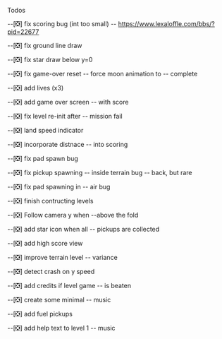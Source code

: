 Todos

--[❎] fix scoring bug (int too small)
--     https://www.lexaloffle.com/bbs/?pid=22677

--[❎] fix ground line draw

--[❎] fix star draw below y=0

--[❎] fix game-over reset
--     force moon animation to
--     complete

--[❎] add lives (x3)

--[❎] add game over screen
--    with score

--[❎] fix level re-init after
--    mission fail

--[❎] land speed indicator 

--[❎] incorporate distnace 
--    into scoring

--[❎] fix pad spawn bug

--[❎] fix pickup spawning 
--    inside terrain bug
--    back, but rare

--[❎] fix pad spawning in 
--     air bug

--[❎] finish contructing levels

--[❎] Follow camera y when 
--above the fold

--[❎] add star icon when all 
--    pickups are collected

--[❎] add high score view

--[❎] improve terrain level
--    variance

--[❎] detect crash on y speed

--[❎] add credits if level game
--    is beaten

--[❎] create some minimal
--	  music

--[❎] add fuel pickups

--[❎] add help text to level 1
--	  music